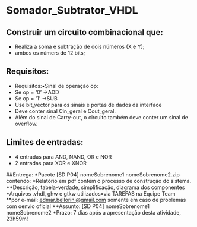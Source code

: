 # Somador_Subtrator_VHDL

## Construir um circuito combinacional que:
* Realiza a soma e subtração de dois números (X e Y);
* ambos os númers de 12 bits;

## Requisitos:
* Requisitos:•Sinal de operação op:
* Se op = ‘0’   →ADD
* Se op = ‘1’   →SUB
* Use bit_vector para os sinais e portas de dados da interface
* Deve conter sinal Cin_geral e Cout_geral.
* Além do sinal de Carry-out, o circuito também deve conter um sinal de overflow.

## Limites de entradas:
* 4 entradas para AND, NAND, OR e NOR
* 2 entradas para XOR e XNOR

##Entrega:
*Pacote [SD P04] nomeSobrenome1 nomeSobrenome2.zip contendo:
*Relatório em pdf contém o processo de construção do sistema.
  **Descrição, tabela-verdade, simplificação, diagrama dos componentes
*Arquivos .vhdl, ghw e gtkw utilizados•via TAREFAS na Equipe Team  
  **por   e-mail:   edmar.bellorini@gmail.com   somente   em   caso   de   problemas   com   oenvio oficial
  **Assunto: [SD P04] nomeSobrenome1 nomeSobrenome2
*Prazo: 7 dias após a apresentação desta atividade, 23h59m!
